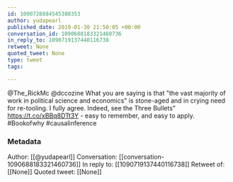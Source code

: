 ```yaml
---
id: 1090728884545380353
author: yudapearl
published_date: 2019-01-30 21:50:05 +00:00
conversation_id: 1090688183321460736
in_reply_to: 1090719137440116738
retweet: None
quoted_tweet: None
type: tweet
tags:

---
```


@The_RickMc @dccozine What you are saying is that "the vast majority of work in political science and economics" is stone-aged and in crying need for re-tooling. I fully agree. Indeed, see the Three Bullets" https://t.co/xBBq8DTt3Y - easy to remember, and easy to apply. #Bookofwhy #causalinference

### Metadata

Author: [[@yudapearl]]
Conversation: [[conversation-1090688183321460736]]
In reply to: [[1090719137440116738]]
Retweet of: [[None]]
Quoted tweet: [[None]]
